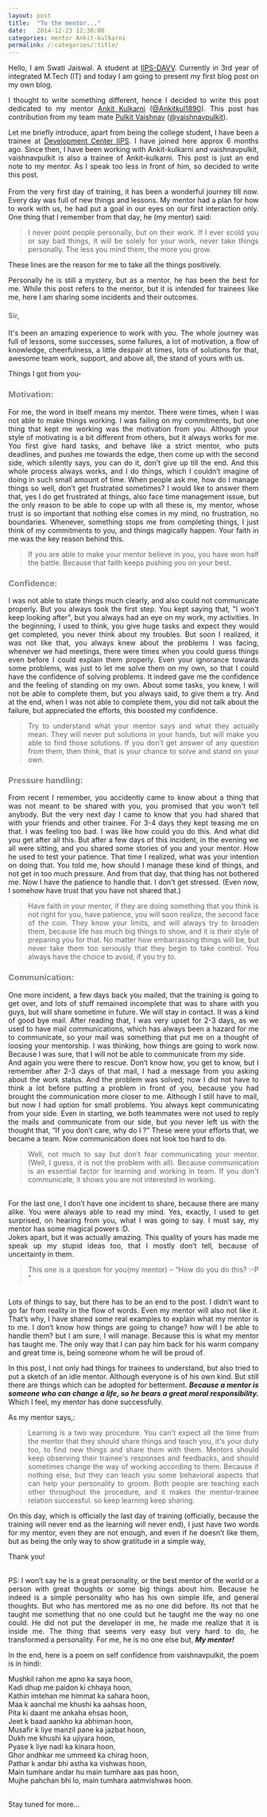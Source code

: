```yaml
---
layout: post
title:  "To the mentor..."
date:   2014-12-23 12:30:00
categories: mentor Ankit-kulkarni
permalink: /:categories/:title/
---
```

<p style="text-align:justify;">Hello, I am Swati Jaiswal. A student at <a href="http://iips.edu.in">IIPS-DAVV</a>. Currently in 3rd year of integrated M.Tech (IT) and today I am going to present my first blog post on my own blog.</p>

<p style="text-align:justify;">I thought to write something different, hence I decided to write this post dedicated to my mentor <a href="https://github.com/Ankit-kulkarni">Ankit Kulkarni</a> (<a href="https://twitter.com/Ankitkul1890">@Ankitkul1890</a>). This post has contribution from my team mate <a href="https://github.com/pulkitvaishnav/">Pulkit Vaishnav</a> (<a href="https://twitter.com/vaishnavpulkit">@vaishnavpulkit</a>).</p>
<p style="text-align:justify;">Let me briefly introduce, apart from being the college student, I have been a trainee at <a href="http://iips.edu.in/dc_website/index.php">Development Center IIPS</a>. I have joined here approx 6 months ago. Since then, I have been working with Ankit-kulkarni and vaishnavpulkit, vaishnavpulkit is also a trainee of Ankit-kulkarni. This post is just an end note to my mentor. As I speak too less in front of him, so decided to write this post.<br><br>
From the very first day of training, it has been a wonderful journey till now. Every day was full of new things and lessons. My mentor had a plan for how to work with us, he had put a goal in our eyes on our first interaction only. One thing that I remember from that day, he (my mentor) said:</p>
<blockquote style="text-align:justify;">I never point people personally, but on their work. If I ever scold you or say bad things, it will be solely for your work, never take things personally. The less you mind them, the more you grow.</blockquote>
These lines are the reason for me to take all the things positively. 

<p style="text-align:justify;">Personally he is still a mystery, but as a mentor, he has been the best for me.
While this post refers to the mentor, but it is intended for trainees like me, here I am sharing some incidents and their outcomes.</p>

<h4 style="color:rgb(128,128,128);">Sir,</h4>
<p style="text-align:justify;">It's been an amazing experience to work with you. The whole journey was full of lessons, some successes, some failures, a lot of motivation, a flow of knowledge, cheerfulness, a little despair at times, lots of solutions for that, awesome team work, support, and above all, the stand of yours with us.</p>
<p style="text-align:justify;">Things I got from you-</p>

<h3 style="color:rgb(128,128,128);">Motivation:</h3>
<p style="text-align:justify;">For me, the word in itself means my mentor. There were times, when I was not able to make things working. I was failing on my commitments, but one thing that kept me working was the motivation from you. Although your style of motivating is a bit different from others, but it always works for me. You first give hard tasks, and behave like a strict mentor, who puts deadlines, and pushes me towards the edge, then come up with the second side, which silently says, you can do it, don’t give up till the end. And this whole process always works, and I do things, which I couldn’t imagine of doing in such small amount of time. When people ask me, how do I manage things so well, don't  get frustrated sometimes? I would like to answer them that, yes I do get frustrated at things, also face time management issue, but the only reason to be able to cope up with all these is, my mentor, whose trust is so important that nothing else comes in my mind, no frustration, no boundaries. Whenever, something stops me from completing things, I just think of my commitments to you, and things magically happen. Your faith in me was the key reason behind this.</p>
<blockquote style="text-align:justify;">If you are able to make your mentor believe in you, you have won half the battle. Because that faith keeps pushing you on your best.</blockquote>

<h3 style="color:rgb(128,128,128);">Confidence:</h3>
<p style="text-align:justify;">I was not able to state things much clearly, and also could not communicate properly. But you always took the first step. You kept saying that, "I won't keep looking after", but you always had an eye on my work, my activities. In the beginning, I used to think, you give huge tasks and expect they would get completed, you never think about my troubles. But soon I realized, it was not like that, you always knew about the problems I was facing, whenever we had meetings, there were times when you could guess things even before I could explain them properly. Even your ignorance towards some problems, was just to let me solve them on my own, so that I could have the confidence of solving problems. It indeed gave me the confidence and the feeling of standing on my own. About some tasks, you knew, I will not be able to complete them, but you always said, to give them a try. And at the end, when I was not able to complete them, you did not talk about the failure, but appreciated the efforts, this boosted my confidence.</p>
<blockquote style="text-align:justify;">Try to understand what your mentor says and what they actually mean. They will never put solutions in your hands, but will make you able to find those solutions. If you don’t get answer of any question from them, then think, that is your chance to solve and stand on your own.</blockquote>

<h3 style="color:rgb(128,128,128);">Pressure handling:</h3>
<p style="text-align:justify;">From recent I remember, you accidently came to know about a thing that was not meant to be shared with you, you promised that you won't tell anybody. But the very next day I came to know that you had shared that with your friends and other trainee. For 3-4 days they kept teasing me on that. I was feeling too bad. I was like how could you do this. And what did you get after all this. But after a few days of this incident, in the evening we all were sitting, and you shared some stories of you and your mentor. How he used to test your patience. That time I realized, what was your intention on doing that. You told me, how should I manage these kind of things, and not get in too much pressure. And from that day, that thing has not bothered me. Now I have the patience to handle that. I don't get stressed. (Even now, I somehow have trust that you have not shared that.)</p>
<blockquote style="text-align:justify;">Have faith in your mentor, if they are doing something that you think is not right for you, have patience, you will soon realize, the second face of the coin. They know your limits, and will always try to broaden them, because life has much big things to show, and it is their style of preparing you for that. No matter how embarrassing things will be, but never take them too seriously that they begin to take control. You always have the choice to avoid, if you try to.</blockquote>

<h3 style="color:rgb(128,128,128);">Communication:</h3>
<p style="text-align:justify;">One more incident, a few days back you mailed, that the training is going to get over, and lots of stuff remained incomplete that was to share with you guys, but will share sometime in future. We will stay in contact. It was a kind of good bye mail. After reading that, I was very upset for 2-3 days, as we used to have mail communications, which has always been a hazard for me to communicate, so your mail was something that put me on a thought of loosing your mentorship. I was thinking, how things are going to work now. Because I was sure, that I will not be able to communicate from my side.<br>
And again you were there to rescue. Don’t know how, you get to know, but I remember after 2-3 days of that mail, I had a message from you asking about the work status. And the problem was solved; now I did not have to think a lot before putting a problem in front of you, because you had brought the communication more closer to me. Although I still have to mail, but now I had option for small problems. You always kept communicating from your side. Even in starting, we both teammates were not used to reply the mails and communicate from our side, but you never left us with the thought that, “If you don’t care, why do I ?” These were your efforts that, we became a team. Now communication does not look too hard to do.</p>
<blockquote style="text-align:justify;">Well, not much to say but don’t fear communicating your mentor. (Well, I guess, it is not the problem with all). Because communication is an essential factor for learning and working in team. If you don't communicate, it shows you are not interested in working.</blockquote>

<p style="text-align:justify;"><br>For the last one, I don’t have one incident to share, because there are many alike. You were always able to read my mind. Yes, exactly, I used to get surprised, on hearing from you, what I was going to say. I must say, my mentor has some magical powers :D.<br>
Jokes apart, but it was actually amazing. This quality of yours has made me speak up my stupid ideas too, that I mostly don’t tell, because of uncertainty in them.</p>
<blockquote style="text-align:justify;">This one is a question for you(my mentor) – “How do you do this? :-P ”</blockquote>
<p style="text-align:justify;"><br>Lots of things to say, but there has to be an end to the post. I didn’t want to go far from reality in the flow of words. Even my mentor will also not like it. That’s why, I have shared some real examples to explain what my mentor is to me. I don’t know how things are going to change? how will I be able to handle them? but I am sure, I will manage. Because this is what my mentor has taught me. The only way that I can pay him back for his warm company and great time is, being someone whom he will be proud of.</p>
<p style="text-align:justify;">In this post, I not only had things for trainees to understand, but also tried to put a sketch of an idle mentor. Although everyone is of his own kind. But still there are things which can be adopted for betterment. <i><b>Because a mentor is someone who can change a life, so he bears a great moral responsibility.</b></i> Which I feel, my mentor has done successfully.</p>
<p style="text-align:justify;">As my mentor says,:</p>
<blockquote style="text-align:justify;">Learning is a two way procedure. You can't expect all the time from the mentor that they should share things and teach you, it's your duty too, to find new things and share them with them. Mentors should keep observing their trainee's responses and feedbacks, and should sometimes change the way of working according to them. Because if nothing else, but they can teach you some behavioral aspects that can help your personality to groom. Both people are teaching each other throughout the procedure, and it makes the mentor-trainee relation successful. so keep learning keep sharing.</blockquote>
<p style="text-align:justify;"> On this day, which is officially the last day of training (officially, because the training will never end as the learning will never end), I just have two words for my mentor, even they are not enough, and even if he doesn’t like them, but as being the only way to show gratitude in a simple way,</p>
<p style="text-align:justify;">Thank you!</p>
<p style="text-align:justify;"><br>PS: I won’t say he is a great personality, or the best mentor of the world or a person with great thoughts or some big things about him. Because he indeed is a simple personality who has his own simple life, and general thoughts. But who has mentored me as no one did before. Its not that he taught me something that no one could but he taught me the way no one could. He did not put the developer in me, he made me realize that it is inside me. The thing that seems very easy but very hard to do, he transformed a personality. For me, he is no one else but, <i><b>My mentor!</b></i></p>

<p style="text-align:justify;">In the end, here is a poem on self confidence from vaishnavpulkit, the poem is in hindi:</p>
<p style="text-align:justify;">
Mushkil rahon me apno ka saya hoon,<br>
Kadi dhup me paidon ki chhaya hoon,<br>
Kathin imtehan me himmat ka sahara hoon,<br>
Maa k aanchal me khushi ka aahsas hoon,<br>
Pita ki daant me ankaha ehsas hoon,<br> 
Jeet k baad aankho ka abhiman hoon,<br>
Musafir k liye manzil pane ka jazbat hoon,<br>
Dukh me khushi ka ujiyara hoon,<br>
Pyase k liye nadi ka kinara hoon,<br>
Ghor andhkar me ummeed ka chirag hoon,<br> 
Pathar k andar bhi astha ka vishwas hoon,<br>
Main tumhare andar hu main tumhare aas pas hoon,<br>
Mujhe pahchan bhi lo, main tumhara aatmvishwas hoon.<br><br>
</p>
Stay tuned for more...


